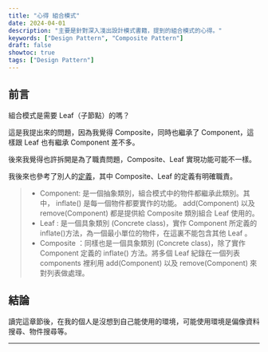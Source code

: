 ```yaml
---
title: "心得 組合模式"
date: 2024-04-01
description: "主要是針對深入淺出設計模式書籍，提到的組合模式的心得。"
keywords: ["Design Pattern", "Composite Pattern"]
draft: false
showtoc: true
tags: ["Design Pattern"]
---
```


## 前言

組合模式是需要 Leaf（子節點）的嗎？

這是我提出來的問題，因為我覺得 Composite，同時也繼承了 Component，這樣跟 Leaf 也有繼承 Component 差不多。

後來我覺得也許拆開是為了職責問題，Composite、Leaf 實現功能可能不一樣。

我後來也參考了別人的[定義][ref1]，其中 Composite、Leaf 的定義有明確職責。

> - Component: 是一個抽象類別，組合模式中的物件都繼承此類別。其中， inflate() 是每一個物件都要實作的功能。 add(Component) 以及 remove(Component) 都是提供給 Composite 類別組合 Leaf 使用的。
> - Leaf : 是一個具象類別 (Concrete class)，實作 Component 所定義的 inflate()方法，為一個最小單位的物件，在這裏不能包含其他 Leaf 。
> - Composite ：同樣也是一個具象類別 (Concrete class)，除了實作 Component 定義的 inflate() 方法。將多個 Leaf 紀錄在一個列表 components 裡利用 add(Component) 以及 remove(Component) 來對列表做處理。

## 結論

讀完這章節後，在我的個人是沒想到自己能使用的環境，可能使用環境是偏像資料搜尋、物件搜尋等。

---

[ref1]: https://andyludeveloper.medium.com/design-pattern-%E7%B5%84%E5%90%88%E6%A8%A1%E5%BC%8F-composite-pattern-ca0d5e0309dc
